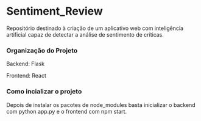 <h1> Sentiment_Review </h1>
<p>Repositório destinado à criação de um aplicativo web com inteligência artificial capaz de detectar a análise de sentimento de críticas.</p>

<h3>Organização do Projeto</h3>
<p>Backend: Flask</p>
<p>Frontend: React</p>

<h3>Como incializar o projeto</h3>
<p>Depois de instalar os pacotes de node_modules basta inicializar o backend com python app.py e o frontend com npm start.